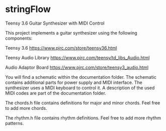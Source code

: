 # stringFlow
Teensy 3.6 Guitar Synthesizer with MIDI Control

This project implements a guitar synthesizer using the following components:

Teensy 3.6 https://www.pjrc.com/store/teensy36.html

Teensy Audio Library https://www.pjrc.com/teensy/td_libs_Audio.html

Audio Adaptor Board https://www.pjrc.com/store/teensy3_audio.html

You will find a schematic within the documentation folder. The schematic contains additional parts for power supply and MIDI interface. The synthesizer uses a MIDI keyboard to control it. A description of the used MIDI codes are part of the documentation folder.

The chords.h file contains definitions for major and minor chords. Feel free to add more chords.

The rhythm.h file contains rhythm definitions. Feel free to add more rhythm patterns.
